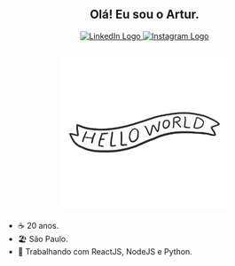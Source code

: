 <h2 align="center"> Olá! Eu sou o Artur.</h2>

<p align="center">
	<a href="https://www.linkedin.com/in/freirart"> 
	  <img alt="LinkedIn Logo" src="https://img.shields.io/badge/-LinkedIn-424242?style=for-the-badge&logo=Linkedin&logoColor=white&labelColor=2867B2" />
	</a>
	<a href="https://www.instagram.com/freirart"> 
	  <img alt="Instagram Logo" src="https://img.shields.io/badge/-Instagram-424242?style=for-the-badge&logo=Instagram&logoColor=white&labelColor=E1306C" />
	</a>
</p>

<h2 align="center">
 <img src="https://raw.githubusercontent.com/freirart/freirart/master/readme.gif" width="300" alt="greetings!" />
</h2>

- ☕ 20 anos.
- 🏖 São Paulo.
- 🚀 Trabalhando com ReactJS, NodeJS e Python.
